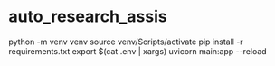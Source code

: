 # auto_research_assis

python -m venv venv
source venv/Scripts/activate
pip install -r requirements.txt
export $(cat .env | xargs)
uvicorn main:app --reload